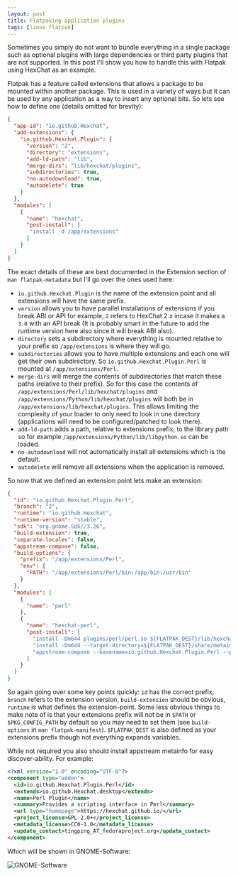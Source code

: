 ```yaml
---
layout: post
title: Flatpaking application plugins
tags: [linux flatpak]
---
```


Sometimes you simply do not want to bundle everything in a single package such
as optional plugins with large dependencies or third party plugins that are not
supported. In this post I'll show you how to handle this with Flatpak using
HexChat as an example.

<!--more-->

Flatpak has a feature called extensions that allows a package to be mounted within
another package. This is used in a variety of ways but it can be used by any
application as a way to insert any optional bits. So lets see how to define one (details omitted for brevity):

```json
{
  "app-id": "io.github.Hexchat",
  "add-extensions": {
    "io.github.Hexchat.Plugin": {
      "version": "2",
      "directory": "extensions",
      "add-ld-path": "lib",
      "merge-dirs": "lib/hexchat/plugins",
      "subdirectories": true,
      "no-autodownload": true,
      "autodelete": true
    }
  },
  "modules": [
    {
      "name": "hexchat",
      "post-install": [
       "install -d /app/extensions"
      ]
    }
  ]
}
```

The exact details of these are best documented in the Extension section of `man flatpak-metadata`
but I'll go over the ones used here:

- `io.github.Hexchat.Plugin` is the name of the extension point and all extensions will have the same prefix. 
- `version` allows you to have parallel installations of extensions if you break ABI or API for example, `2` refers to HexChat 2.x incase it makes a `3.0` with an API break (It is probably smart in the future to add the runtime version here also since it will break ABI also).
- `directory` sets a subdirectory where everything is mounted relative to your prefix so `/app/extensions` is
where they will go.
- `subdirectories` allows you to have multiple extensions and each one will get their own subdirectory. So `io.github.Hexchat.Plugin.Perl` is mounted at `/app/extensions/Perl`.
- `merge-dirs` will merge the contents of subdirectories that match these paths (relative to their prefix). So for this case the contents of `/app/extensions/Perl/lib/hexchat/plugins` and `/app/extensions/Python/lib/hexchat/plugins` will both be in `/app/extensions/lib/hexchat/plugins`. This allows limiting the complexity of your loader to only need to look in one directory (applications will need to be configured/patched to look there).
- `add-ld-path` adds a path, relative to extensions prefix, to the library path so for example `/app/extensions/Python/lib/libpython.so` can be loaded.
- `no-autodownload` will not automatically install all extensions which is the default.
- `autodelete` will remove all extensions when the application is removed.

So now that we defined an extension point lets make an extension:

```json
{
  "id": "io.github.Hexchat.Plugin.Perl",
  "branch": "2",
  "runtime": "io.github.Hexchat",
  "runtime-version": "stable",
  "sdk": "org.gnome.Sdk//3.26",
  "build-extension": true,
  "separate-locales": false,
  "appstream-compose": false,
  "build-options": {
    "prefix": "/app/extensions/Perl",
    "env": {
      "PATH": "/app/extensions/Perl/bin:/app/bin:/usr/bin"
    }
  },
  "modules": [
    {
      "name": "perl"
    },
    {
      "name": "hexchat-perl",
      "post-install": [
        "install -Dm644 plugins/perl/perl.so ${FLATPAK_DEST}/lib/hexchat/plugins/perl.so",
        "install -Dm644 --target-directory=${FLATPAK_DEST}/share/metainfo data/misc/io.github.Hexchat.Plugin.Perl.metainfo.xml",
        "appstream-compose --basename=io.github.Hexchat.Plugin.Perl --prefix=${FLATPAK_DEST} --origin=flatpak io.github.Hexchat.Plugin.Perl"
      ]
    }
  ]
}
```

So again going over some key points quickly: `id` has the correct prefix, `branch` refers to the extension version,
`build-extension` should be obvious, `runtime` is what defines the extension-point. Some less obvious things to make note of is that your extensions prefix will not be in `$PATH` or `$PKG_CONFIG_PATH` by default
so you may need to set them (see `build-options` in `man flatpak-manifest`). `$FLATPAK_DEST` is also
defined as your extensions prefix though not everything expands variables.

While not required you also should install appstream metainfo for easy discover-ability. For example:

```xml
<?xml version="1.0" encoding="UTF-8"?>
<component type="addon">
  <id>io.github.Hexchat.Plugin.Perl</id>
  <extends>io.github.Hexchat.desktop</extends>
  <name>Perl Plugin</name>
  <summary>Provides a scripting interface in Perl</summary>
  <url type="homepage">https://hexchat.github.io/</url>
  <project_license>GPL-2.0+</project_license>
  <metadata_license>CC0-1.0</metadata_license>
  <update_contact>tingping_AT_fedoraproject.org</update_contact>
</component>
```

Which will be shown in GNOME-Software:

![GNOME-Software](https://user-images.githubusercontent.com/798838/37436042-70287b82-27bc-11e8-8aa9-bea769eda444.png)
